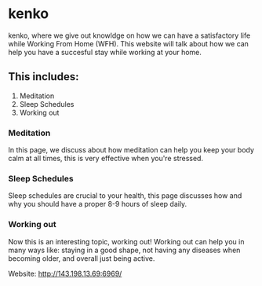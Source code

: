# kenko

kenko, where we give out knowldge on how we can have a satisfactory life while Working From Home (WFH). This website will talk about how we can help you have a succesful stay while working at your home.

## This includes:
1. Meditation
2. Sleep Schedules
3. Working out

### Meditation
In this page, we discuss about how meditation can help you keep your body calm at all times, this is very effective when you're stressed.

### Sleep Schedules
Sleep schedules are crucial to your health, this page discusses how and why you should have a proper 8-9 hours of sleep daily.

### Working out
Now this is an interesting topic, working out! Working out can help you in many ways like: staying in a good shape, not having any diseases when becoming older, and overall just being active.

Website: http://143.198.13.69:6969/